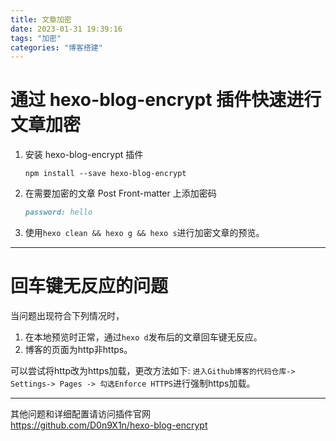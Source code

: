 ```yaml
---
title: 文章加密
date: 2023-01-31 19:39:16
tags: "加密"
categories: "博客搭建"
---
```


# 通过 hexo-blog-encrypt 插件快速进行文章加密 #

1. 安装 hexo-blog-encrypt 插件
    ```DOS
    npm install --save hexo-blog-encrypt
    ```
2. 在需要加密的文章 Post Front-matter 上添加密码
    ```Markdown
    password: hello
    ```
3. 使用``hexo clean && hexo g && hexo s``进行加密文章的预览。


---

# 回车键无反应的问题 #

当问题出现符合下列情况时，   
1. 在本地预览时正常，通过``hexo d``发布后的文章回车键无反应。
2. 博客的页面为http非https。

可以尝试将http改为https加载，更改方法如下: ``进入Github博客的代码仓库-> Settings-> Pages -> 勾选Enforce HTTPS``进行强制https加载。

---

其他问题和详细配置请访问插件官网   
<https://github.com/D0n9X1n/hexo-blog-encrypt>